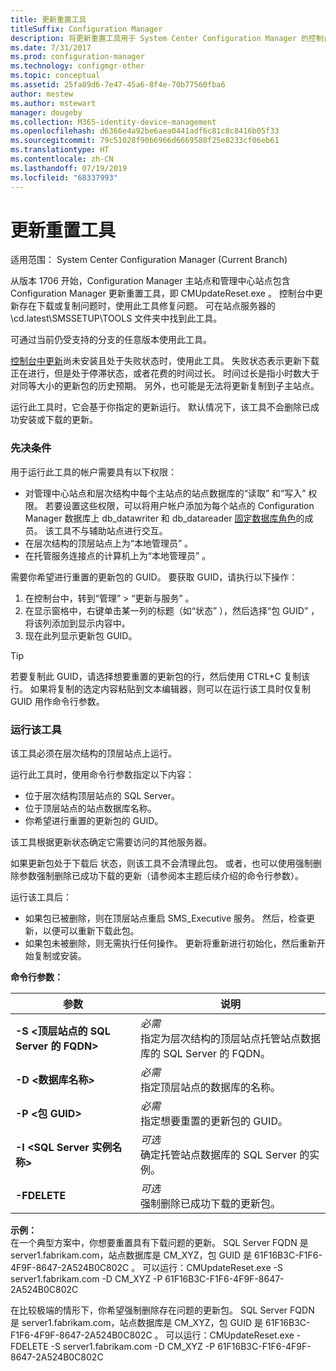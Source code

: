 ```yaml
---
title: 更新重置工具
titleSuffix: Configuration Manager
description: 将更新重置工具用于 System Center Configuration Manager 的控制台中更新。
ms.date: 7/31/2017
ms.prod: configuration-manager
ms.technology: configmgr-other
ms.topic: conceptual
ms.assetid: 25fa89d6-7e47-45a6-8f4e-70b77560fba6
author: mestew
ms.author: mstewart
manager: dougeby
ms.collection: M365-identity-device-management
ms.openlocfilehash: d6366e4a92be6aea0441adf6c81c8c8416b05f33
ms.sourcegitcommit: 79c51028f90b6966d6669588f25e8233cf06eb61
ms.translationtype: HT
ms.contentlocale: zh-CN
ms.lasthandoff: 07/19/2019
ms.locfileid: "68337993"
---
```

# <a name="update-reset-tool"></a>更新重置工具

适用范围：  System Center Configuration Manager (Current Branch)  


从版本 1706 开始，Configuration Manager 主站点和管理中心站点包含 Configuration Manager 更新重置工具，即 CMUpdateReset.exe  。 控制台中更新存在下载或复制问题时，使用此工具修复问题。 可在站点服务器的 \cd.latest\SMSSETUP\TOOLS 文件夹中找到此工具。

可通过当前仍受支持的分支的任意版本使用此工具。

[控制台中更新](/sccm/core/servers/manage/install-in-console-updates)尚未安装且处于失败状态时，使用此工具。 失败状态表示更新下载正在进行，但是处于停滞状态，或者花费的时间过长。 时间过长是指小时数大于对同等大小的更新包的历史预期。 另外，也可能是无法将更新复制到子主站点。  

运行此工具时，它会基于你指定的更新运行。 默认情况下，该工具不会删除已成功安装或下载的更新。  

### <a name="prerequisites"></a>先决条件
用于运行此工具的帐户需要具有以下权限：
- 对管理中心站点和层次结构中每个主站点的站点数据库的“读取”  和“写入”  权限。 若要设置这些权限，可以将用户帐户添加为每个站点的 Configuration Manager 数据库上 db_datawriter  和 db_datareader  [固定数据库角色](/sql/relational-databases/security/authentication-access/database-level-roles#fixed-database-roles)的成员。 该工具不与辅助站点进行交互。
- 在层次结构的顶层站点上为“本地管理员”  。
- 在托管服务连接点的计算机上为“本地管理员”  。

需要你希望进行重置的更新包的 GUID。 要获取 GUID，请执行以下操作：
  1.   在控制台中，转到“管理”   > “更新与服务”  。
  2.   在显示窗格中，右键单击某一列的标题（如“状态”  ），然后选择“包 GUID”  ，将该列添加到显示内容中。
  3.   现在此列显示更新包 GUID。

> [!TIP]  
> 若要复制此 GUID，请选择想要重置的更新包的行，然后使用 CTRL+C 复制该行。 如果将复制的选定内容粘贴到文本编辑器，则可以在运行该工具时仅复制 GUID 用作命令行参数。

### <a name="run-the-tool"></a>运行该工具    
该工具必须在层次结构的顶层站点上运行。

运行此工具时，使用命令行参数指定以下内容：
- 位于层次结构顶层站点的 SQL Server。
- 位于顶层站点的站点数据库名称。
- 你希望进行重置的更新包的 GUID。

该工具根据更新状态确定它需要访问的其他服务器。   

如果更新包处于下载后  状态，则该工具不会清理此包。 或者，也可以使用强制删除参数强制删除已成功下载的更新（请参阅本主题后续介绍的命令行参数）。

运行该工具后：
- 如果包已被删除，则在顶层站点重启 SMS_Executive 服务。 然后，检查更新，以便可以重新下载此包。
- 如果包未被删除，则无需执行任何操作。 更新将重新进行初始化，然后重新开始复制或安装。

**命令行参数：**  


|                        参数                         |                                                       说明                                                        |
|----------------------------------------------------------|--------------------------------------------------------------------------------------------------------------------------|
| **-S &lt;顶层站点的 SQL Server 的 FQDN>** | *必需* <br> 指定为层次结构的顶层站点托管站点数据库的 SQL Server 的 FQDN。 |
|                **-D &lt;数据库名称>**                 |                          *必需* <br> 指定顶层站点的数据库的名称。                          |
|                 **-P &lt;包 GUID>**                 |                        *必需* <br> 指定想要重置的更新包的 GUID。                        |
|           **-I &lt;SQL Server 实例名称>**           |                    *可选* <br> 确定托管站点数据库的 SQL Server 的实例。                     |
|                       **-FDELETE**                       |                       *可选* <br> 强制删除已成功下载的更新包。                        |

**示例：**  
在一个典型方案中，你想要重置具有下载问题的更新。 SQL Server FQDN 是 server1.fabrikam.com，站点数据库是 CM_XYZ，包 GUID 是 61F16B3C-F1F6-4F9F-8647-2A524B0C802C    。  可以运行：CMUpdateReset.exe -S server1.fabrikam.com -D CM_XYZ -P 61F16B3C-F1F6-4F9F-8647-2A524B0C802C

在比较极端的情形下，你希望强制删除存在问题的更新包。 SQL Server FQDN 是 server1.fabrikam.com，站点数据库是 CM_XYZ，包 GUID 是 61F16B3C-F1F6-4F9F-8647-2A524B0C802C    。  可以运行：CMUpdateReset.exe  -FDELETE -S server1.fabrikam.com -D CM_XYZ -P 61F16B3C-F1F6-4F9F-8647-2A524B0C802C
